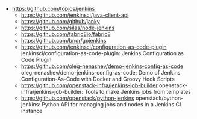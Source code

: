 
* https://github.com/topics/jenkins
  * https://github.com/jenkinsci/java-client-api
  * https://github.com/github/janky
  * https://github.com/silas/node-jenkins
  * https://github.com/fabric8io/fabric8
  * https://github.com/bndr/gojenkins
  * https://github.com/jenkinsci/configuration-as-code-plugin
    jenkinsci/configuration-as-code-plugin: Jenkins Configuration as Code Plugin 
  * https://github.com/oleg-nenashev/demo-jenkins-config-as-code
    oleg-nenashev/demo-jenkins-config-as-code: Demo of Jenkins Configuration-As-Code with Docker and Groovy Hook Scripts 
  * https://github.com/openstack-infra/jenkins-job-builder
    openstack-infra/jenkins-job-builder: Tools to make Jenkins jobs from templates 
  * https://github.com/openstack/python-jenkins
    openstack/python-jenkins: Python API for managing jobs and nodes in a Jenkins CI instance